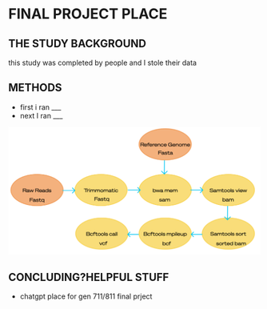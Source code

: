 # FINAL PROJECT PLACE

## THE STUDY BACKGROUND

this study was completed by people and I stole their data

## METHODS

- first i ran ___
- next I ran ___

![](./outline.png)

## CONCLUDING?HELPFUL STUFF

- chatgpt
place for gen 711/811 final prject
